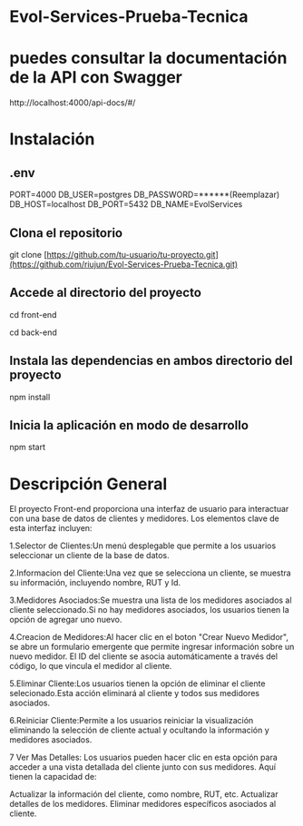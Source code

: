 # Evol-Services-Prueba-Tecnica

# puedes consultar la documentación de la API con Swagger

http://localhost:4000/api-docs/#/

# Instalación

## .env
PORT=4000
DB_USER=postgres
DB_PASSWORD=******(Reemplazar)
DB_HOST=localhost
DB_PORT=5432
DB_NAME=EvolServices



## Clona el repositorio
git clone [https://github.com/tu-usuario/tu-proyecto.git](https://github.com/riujun/Evol-Services-Prueba-Tecnica.git)

## Accede al directorio del proyecto
cd front-end

cd back-end

## Instala las dependencias en ambos directorio del proyecto
npm install

## Inicia la aplicación en modo de desarrollo
npm start

# Descripción General
 El proyecto Front-end proporciona una interfaz de usuario para interactuar con una base de datos de clientes y medidores. Los elementos clave de esta interfaz incluyen:

1.Selector de Clientes:Un menú desplegable que permite a los usuarios seleccionar un cliente de la base de datos.

2.Informacion del Cliente:Una vez que se selecciona un cliente, se muestra su información, incluyendo nombre, RUT y Id.

3.Medidores Asociados:Se muestra una lista de los medidores asociados al cliente seleccionado.Si no hay medidores asociados, los usuarios tienen la opción de agregar uno nuevo.

4.Creacion de Medidores:Al hacer clic en el boton "Crear Nuevo Medidor", se abre un formulario emergente que permite ingresar información sobre un nuevo medidor. El ID del cliente se asocia automáticamente a través del código, lo que vincula el medidor al cliente.

5.Eliminar Cliente:Los usuarios tienen la opción de eliminar el cliente selecionado.Esta acción eliminará al cliente y todos sus medidores asociados.

6.Reiniciar Cliente:Permite a los usuarios reiniciar la visualización eliminando la selección de cliente actual y ocultando la información y medidores asociados.

7 Ver Mas Detalles: Los usuarios pueden hacer clic en esta opción para acceder a una vista detallada del cliente junto con sus medidores. Aquí tienen la capacidad de:

Actualizar la información del cliente, como nombre, RUT, etc.
Actualizar detalles de los medidores.
Eliminar medidores específicos asociados al cliente.



